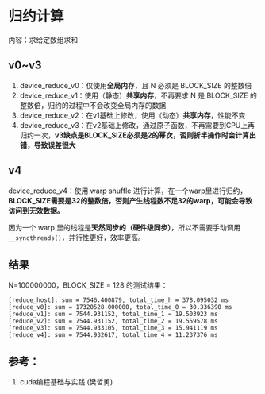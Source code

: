 # 归约计算
内容：求给定数组求和

## v0~v3
1. device_reduce_v0：仅使用**全局内存**，且 N 必须是 BLOCK_SIZE 的整数倍
2. device_reduce_v1：使用（静态）**共享内存**，不再要求 N 是 BLOCK_SIZE 的整数倍，归约的过程中不会改变全局内存的数据
3. device_reduce_v2：在v1基础上修改，使用（动态）**共享内存**，性能不变
4. device_reduce_v3：在v2基础上修改，通过原子函数，不再需要到CPU上再归约一次，**v3缺点是BLOCK_SIZE必须是2的幂次，否则折半操作时会计算出错，导致误差很大**

## v4
device_reduce_v4：使用 warp shuffle 进行计算，在一个warp里进行归约，**BLOCK_SIZE需要是32的整数倍，否则产生线程数不足32的warp，可能会导致访问到无效数据。**

因为一个 warp 里的线程是**天然同步的（硬件级同步）**，所以不需要手动调用 `__syncthreads()`，并行性更好，效率更高。

## 结果
N=100000000，BLOCK_SIZE = 128 的测试结果：
```
[reduce_host]: sum = 7546.400879, total_time_h = 378.095032 ms
[reduce_v0]: sum = 17320528.000000, total_time_0 = 30.336390 ms
[reduce_v1]: sum = 7544.931152, total_time_1 = 19.503923 ms
[reduce_v2]: sum = 7544.931152, total_time_2 = 19.559578 ms
[reduce_v3]: sum = 7544.933105, total_time_3 = 15.941119 ms
[reduce_v4]: sum = 7544.932617, total_time_4 = 11.237376 ms
```

## 参考：
1. cuda编程基础与实践 (樊哲勇)